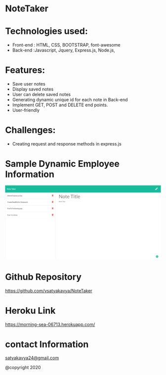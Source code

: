 # NoteTaker

# Technologies used:
*  Front-end : HTML, CSS, BOOTSTRAP, font-awesome
*  Back-end :Javascript, Jquery, Express.js, Node.js, 

# Features:

* Save user notes
* Display saved notes
* User can delete saved notes
* Generating dynamic unique id for each note in Back-end
* Implement GET, POST and DELETE end points.
* User-friendly  


# Challenges:
* Creating request and response methods in express.js



# Sample Dynamic Employee Information
![picture](Assets/NoteTaker.png)

# Github Repository
https://github.com/vsatyakavya/NoteTaker
# Heroku Link
https://morning-sea-06713.herokuapp.com/


# contact Information
satyakavya24@gmail.com

@copyright 2020

